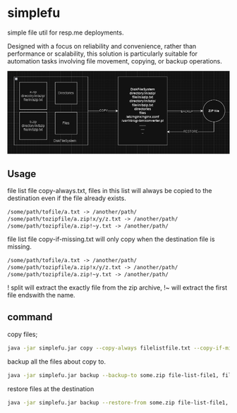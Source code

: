 # simplefu
simple file util for resp.me deployments.

Designed with a focus on reliability and convenience, rather than performance or scalability, this solution is particularly suitable for automation tasks involving file movement, copying, or backup operations.

![alt text](./assets/simplefu.png "Simplefu")

## Usage
file list file copy-always.txt, files in this list will always be copied to the destination even if the file already exists.

```text
/some/path/tofile/a.txt -> /another/path/
/some/path/tozipfile/a.zip!x/y/z.txt -> /another/path/
/some/path/tozipfile/a.zip!~y.txt -> /another/path/
```

file list file copy-if-missing.txt will only copy when the destination file is missing.
```text
/some/path/tofile/a.txt -> /another/path/
/some/path/tozipfile/a.zip!x/y/z.txt -> /another/path/
/some/path/tozipfile/a.zip!~y.txt -> /another/path/
```
! split will extract the exactly file from the zip archive, !~ will extract the first file endswith the name.

## command
copy files;
```bash
java -jar simplefu.jar copy --copy-always filelistfile.txt --copy-if-missing filelistfile.txt
```

backup all the files about copy to.
```bash
java -jar simplefu.jar backup --backup-to some.zip file-list-file1, file-list-file2 ...
```
restore files at the destination

```bash
java -jar simplefu.jar backup --restore-from some.zip file-list-file1, file-list-file2 ...
```

